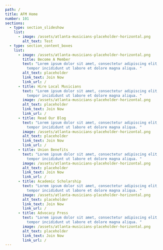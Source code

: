 ```yaml
---
path: /
title: AFM Home
number: 101
sections:
  - type: section_slideshow
    list:
      - image: /assets/atlanta-musicians-placeholder-horizontal.png
        alt_text: Test
  - type: section_content_boxes
    list:
      - image: /assets/atlanta-musicians-placeholder-horizontal.png
        title: Become A Member
        text: "Lorem ipsum dolor sit amet, consectetur adipiscing elit, sed do eiusmod
          tempor incididunt ut labore et dolore magna aliqua. "
        alt_text: placeholder
        link_text: Join Now
        link_url: /
      - title: Hire Local Musicians
        text: "Lorem ipsum dolor sit amet, consectetur adipiscing elit, sed do eiusmod
          tempor incididunt ut labore et dolore magna aliqua. "
        image: /assets/atlanta-musicians-placeholder-horizontal.png
        alt_text: placeholder
        link_text: Join Now
        link_url: /
      - title: Read Our Blog
        text: "Lorem ipsum dolor sit amet, consectetur adipiscing elit, sed do eiusmod
          tempor incididunt ut labore et dolore magna aliqua. "
        image: /assets/atlanta-musicians-placeholder-horizontal.png
        alt_text: placeholder
        link_text: Join Now
        link_url: /
      - title: Union Benefits
        text: "Lorem ipsum dolor sit amet, consectetur adipiscing elit, sed do eiusmod
          tempor incididunt ut labore et dolore magna aliqua. "
        image: /assets/atlanta-musicians-placeholder-horizontal.png
        alt_text: placeholder
        link_text: Join Now
        link_url: /
      - title: Academic Scholarship
        text: "Lorem ipsum dolor sit amet, consectetur adipiscing elit, sed do eiusmod
          tempor incididunt ut labore et dolore magna aliqua. "
        image: /assets/atlanta-musicians-placeholder-horizontal.png
        alt_text: placeholder
        link_text: Join Now
        link_url: /
      - title: Advocacy Press
        text: "Lorem ipsum dolor sit amet, consectetur adipiscing elit, sed do eiusmod
          tempor incididunt ut labore et dolore magna aliqua. "
        image: /assets/atlanta-musicians-placeholder-horizontal.png
        alt_text: placeholder
        link_text: Join Now
        link_url: /
---
```

